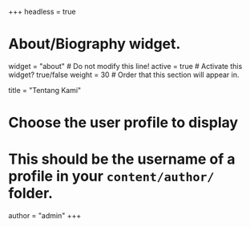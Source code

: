 +++
headless = true

# About/Biography widget.
widget = "about"  # Do not modify this line!
active = true  # Activate this widget? true/false
weight = 30  # Order that this section will appear in.

title = "Tentang Kami"

# Choose the user profile to display
# This should be the username of a profile in your `content/author/` folder.
author = "admin"
+++
